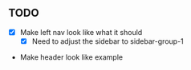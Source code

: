 ## TODO

- [x] Make left nav look like what it should
    - [x] Need to adjust the sidebar to sidebar-group-1
- Make header look like example
